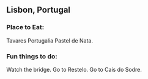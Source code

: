 ## Lisbon, Portugal


### Place to Eat:
 Tavares
 Portugalia
 Pastel de Nata.
 

### Fun things to do:
Watch the bridge.
Go to Restelo.
Go to Cais do Sodre.


